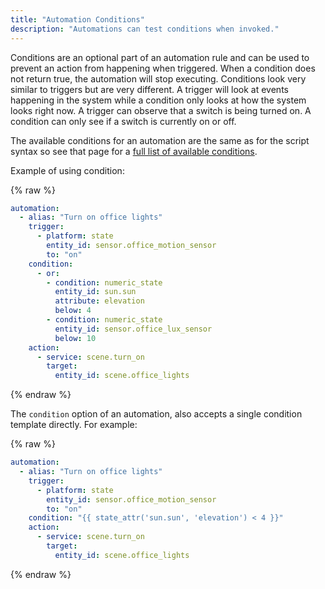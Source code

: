 ```yaml
---
title: "Automation Conditions"
description: "Automations can test conditions when invoked."
---
```


Conditions are an optional part of an automation rule and can be used to prevent an action from happening when triggered. When a condition does not return true, the automation will stop executing. Conditions look very similar to triggers but are very different. A trigger will look at events happening in the system while a condition only looks at how the system looks right now. A trigger can observe that a switch is being turned on. A condition can only see if a switch is currently on or off.

The available conditions for an automation are the same as for the script syntax so see that page for a [full list of available conditions](/docs/scripts/conditions/).

Example of using condition:

{% raw %}

```yaml
automation:
  - alias: "Turn on office lights"
    trigger:
      - platform: state
        entity_id: sensor.office_motion_sensor
        to: "on"
    condition:
      - or:
        - condition: numeric_state
          entity_id: sun.sun
          attribute: elevation
          below: 4
        - condition: numeric_state
          entity_id: sensor.office_lux_sensor
          below: 10
    action:
      - service: scene.turn_on
        target:
          entity_id: scene.office_lights
```

{% endraw %}

The `condition` option of an automation, also accepts a single condition template directly. For example:

{% raw %}

```yaml
automation:
  - alias: "Turn on office lights"
    trigger:
      - platform: state
        entity_id: sensor.office_motion_sensor
        to: "on"
    condition: "{{ state_attr('sun.sun', 'elevation') < 4 }}"
    action:
      - service: scene.turn_on
        target:
          entity_id: scene.office_lights
```

{% endraw %}
